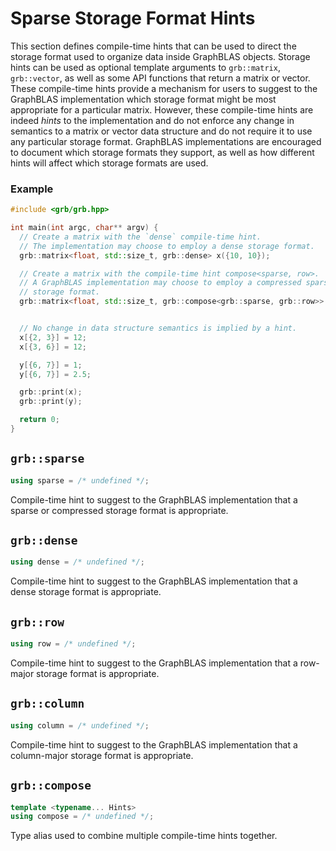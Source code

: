 # Sparse Storage Format Hints

This section defines compile-time hints that can be used to direct the storage format used to organize data inside GraphBLAS objects.  Storage hints can be used as optional template arguments to `grb::matrix`, `grb::vector`, as well as some API functions that return a matrix or vector.  These compile-time hints provide a mechanism for users to suggest to the GraphBLAS implementation which storage format might be most appropriate for a particular matrix.  However, these compile-time hints are indeed *hints* to the implementation and do not enforce any change in semantics to a matrix or vector data structure and do not require it to use any particular storage format.  GraphBLAS implementations are encouraged to document which storage formats they support, as well as how different hints will affect which storage formats are used.

### Example

```cpp
#include <grb/grb.hpp>

int main(int argc, char** argv) {
  // Create a matrix with the `dense` compile-time hint.
  // The implementation may choose to employ a dense storage format.
  grb::matrix<float, std::size_t, grb::dense> x({10, 10});

  // Create a matrix with the compile-time hint compose<sparse, row>.
  // A GraphBLAS implementation may choose to employ a compressed sparse row
  // storage format.
  grb::matrix<float, std::size_t, grb::compose<grb::sparse, grb::row>> y({10, 10});


  // No change in data structure semantics is implied by a hint.
  x[{2, 3}] = 12;
  x[{3, 6}] = 12;

  y[{6, 7}] = 1;
  y[{6, 7}] = 2.5;

  grb::print(x);
  grb::print(y);

  return 0;
}
```


## `grb::sparse`

```cpp
using sparse = /* undefined */;
```

Compile-time hint to suggest to the GraphBLAS implementation that a sparse or compressed storage format is appropriate.

## `grb::dense`

```cpp
using dense = /* undefined */;
```

Compile-time hint to suggest to the GraphBLAS implementation that a dense storage format is appropriate.

## `grb::row`

```cpp
using row = /* undefined */;
```

Compile-time hint to suggest to the GraphBLAS implementation that a row-major storage format is appropriate.

## `grb::column`

```cpp
using column = /* undefined */;
```

Compile-time hint to suggest to the GraphBLAS implementation that a column-major storage format is appropriate.

## `grb::compose`

```cpp
template <typename... Hints>
using compose = /* undefined */;
```

Type alias used to combine multiple compile-time hints together.
